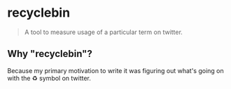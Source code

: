 # recyclebin
> A tool to measure usage of a particular term on twitter.

Why "recyclebin"?
-----------------
Because my primary motivation to write it was figuring out what's going on with
the :recycle: symbol on twitter.
